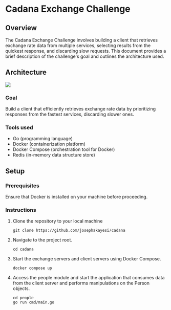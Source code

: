 # Cadana Exchange Challenge

## Overview

The Cadana Exchange Challenge involves building a client that retrieves exchange rate data from multiple services, selecting results from the quickest response, and discarding slow requests. This document provides a brief description of the challenge's goal and outlines the architecture used.

## Architecture

![](https://res.cloudinary.com/tutcan/image/upload/v1707426613/general/Cadana_Architecture.png)

### Goal

Build a client that efficiently retrieves exchange rate data by prioritizing responses from the fastest services, discarding slower ones.

### Tools used

- Go (programming language)
- Docker (containerization platform)
- Docker Compose (orchestration tool for Docker)
- Redis (in-memory data structure store)

## Setup

### Prerequisites

Ensure that Docker is installed on your machine before proceeding.

### Instructions

1. Clone the repository to your local machine

   ```
   git clone https://github.com/josephakayesi/cadana
   ```

2. Navigate to the project root.

   ```
   cd cadana
   ```

3. Start the exchange servers and client servers using Docker Compose.

   ```
   docker compose up
   ```

4. Access the people module and start the application that consumes data from the client server and performs manipulations on the Person objects.

   ```
   cd people
   go run cmd/main.go
   ```
